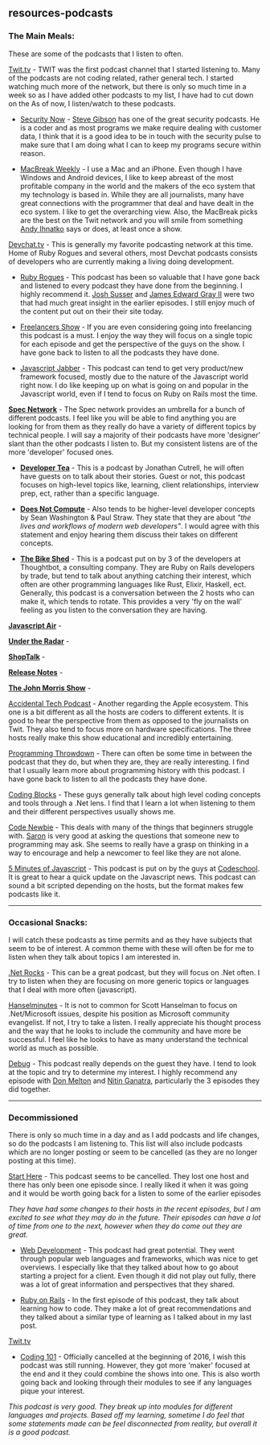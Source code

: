 ## resources-podcasts

### The Main Meals:

These are some of the podcasts that I listen to often.

[Twit.tv](https://twit.tv/) - TWIT was the first podcast channel that I started listening to. Many of the podcasts are not coding related, rather general tech. I started watching much more of the network, but there is only so much time in a week so as I have added other podcasts to my list, I have had to cut down on the As of now, I listen/watch to these podcasts.

* [Security Now](https://twit.tv/shows/security-now) - [Steve Gibson](https://twitter.com/SGgrc) has one of the great security podcasts. He is a coder and as most programs we make require dealing with customer data, I think that it is a good idea to be in touch with the security pulse to make sure that I am doing what I can to keep my programs secure within reason.

* [MacBreak Weekly](https://twit.tv/shows/macbreak-weekly) - I use a Mac and an iPhone. Even though I have Windows and Android devices, I like to keep abreast of the most profitable company in the world and the makers of the eco system that my technology is based in. While they are all journalists, many have great connections with the programmer that deal and have dealt in the eco system. I like to get the overarching view. Also, the MacBreak picks are the best on the Twit network and you will smile from something [Andy Ihnatko](https://twitter.com/Ihnatko) says or does, at least once a show.


[Devchat.tv](https://devchat.tv/) - This is generally my favorite podcasting network at this time. Home of Ruby Rogues and several others, most Devchat podcasts consists of developers who are currently making a living doing development.

* [Ruby Rogues](https://devchat.tv/ruby-rogues) - This podcast has been so valuable that I have gone back and listened to every podcast they have done from the beginning. I highly recommend it. [Josh Susser](https://twitter.com/joshsusser) and [James Edward Gray II](https://twitter.com/jeg2) were two that had much great insight in the earlier episodes. I still enjoy much of the content put out on their their site today.

* [Freelancers Show](https://devchat.tv/freelancers) - If you are even considering going into freelancing this podcast is a must. I enjoy the way they will focus on a single topic for each episode and get the perspective of the guys on the show. I have gone back to listen to all the podcasts they have done.

* [Javascript Jabber](https://devchat.tv/js-jabber) - This podcast can tend to get very product/new framework focused, mostly due to the nature of the Javascript world right now. I do like keeping up on what is going on and popular in the Javascript world, even if I tend to focus on Ruby on Rails most the time.


**[Spec Network](http://spec.fm/)** - The Spec network provides an umbrella for a bunch of different podcasts. I feel like you will be able to find anything you are looking for from them as they really do have a variety of different topics by technical people. I will say a majority of their podcasts have more 'designer' slant than the other podcasts I listen to. But my consistent listens are of the more 'developer' focused ones. 

* **[Developer Tea](http://spec.fm/podcasts/developer-tea)** - This is a podcast by Jonathan Cutrell, he will often have guests on to talk about their stories. Guest or not, this podcast focuses on high-level topics like, learning, client relationships, interview prep, ect, rather than a specific language. 

* **[Does Not Compute](http://spec.fm/podcasts/does-not-compute)** - Also tends to be higher-level developer concepts by Sean Washington & Paul Straw. They state that they are about _"the lives and workflows of modern web developers"_. I would agree with this statement and enjoy hearing them discuss their takes on different concepts. 

* **[The Bike Shed](http://bikeshed.fm/)** - This is a podcast put on by 3 of the developers at Thoughtbot, a consulting company. They are Ruby on Rails developers by trade, but tend to talk about anything catching their interest, which often are other programming languages like Rust, Elixir, Haskell, ect. Generally, this podcast is a conversation between the 2 hosts who can make it, which tends to rotate. This provides a very 'fly on the wall' feeling as you listen to the conversation they are having. 

**[Javascript Air]()** -

**[Under the Radar]()** -

**[ShopTalk]()** -

**[Release Notes]()** -

**[The John Morris Show]()** -

[Accidental Tech Podcast](http://atp.fm/) - Another regarding the Apple ecosystem. This one is a bit different as all the hosts are coders to different extents. It is good to hear the perspective from them as opposed to the journalists on Twit.  They also tend to focus more on hardware specifications. The three hosts really make this show educational and incredibly entertaining.

[Programming Throwdown](http://www.programmingthrowdown.com/) - There can often be some time in between the podcast that they do, but when they are, they are really interesting. I find that I usually learn more about programming history with this podcast. I have gone back to listen to all the podcasts they have done.

[Coding Blocks](http://www.codingblocks.net/) - These guys generally talk about high level coding concepts and tools through a .Net lens. I find that I learn a lot when listening to them and their different perspectives usually shows me.

[Code Newbie](http://www.codenewbie.org/) - This deals with many of the things that beginners struggle with. [Saron](https://twitter.com/saronyitbarek?lang=en) is very good at asking the questions that someone new to programming may ask. She seems to really have a grasp on thinking in a way to encourage and help a newcomer to feel like they are not alone.

[5 Minutes of Javascript](https://fivejs.codeschool.com/) - This podcast is put on by the guys at [Codeschool](https://www.codeschool.com/). It is great to hear a quick update on the Javascript news. This podcast can sound a bit scripted depending on the hosts, but the format makes few podcasts like it.

-------------------------------------------

### Occasional Snacks:

I will catch these podcasts as time permits and as they have subjects that seem to be of interest. A common theme with these will often be for me to listen when they talk about topics I am interested in.

[.Net Rocks](https://www.dotnetrocks.com/) - This can be a great podcast, but they will focus on .Net often. I try to listen when they are focusing on more generic topics or languages that I deal with more often (javascript).

[Hanselminutes](http://hanselminutes.com/) - It is not to common for Scott Hanselman to focus on .Net/Microsoft issues, despite his position as Microsoft community evangelist. If not, I try to take a listen. I really appreciate his thought process and the way that he looks to include the community and have more be successful. I feel like he looks to have as many understand the technical world as much as possible.

[Debug](http://www.imore.com/debug) - This podcast really depends on the guest they have. I tend to look at the topic and try to determine my interest. I highly recommend any episode with [Don Melton](https://twitter.com/donmelton) and [Nitin Ganatra](https://twitter.com/nitinganatra?lang=en), particularly the 3 episodes they did together.

-------------------------------------------

### Decommissioned

There is only so much time in a day and as I add podcasts and life changes, so do the podcasts I am listening to. This list will also include podcasts which are no longer posting or seem to be cancelled (as they are no longer posting at this time).

[Start Here](http://starthere.fm/) - This podcast seems to be cancelled. They lost one host and there has only been one episode since. I really liked it when it was going and it would be worth going back for a listen to some of the earlier episodes

_They have had some changes to their hosts in the recent episodes, but I am excited to see what they may do in the future. Their episodes can have a lot of time from one to the next, however when they do come out they are great._

* [Web Development](http://starthere.fm/category/webdev) - This podcast had great potential. They went through popular web languages and frameworks, which was nice to get overviews. I especially like that they talked about how to go about starting a project for a client. Even though it did not play out fully, there was a lot of great information and perspectives that they shared.

* [Ruby on Rails](http://starthere.fm/category/rubyonrails) - In the first episode of this podcast, they talk about learning how to code. They make a lot of great recommendations and they talked about a similar type of learning as I talked about in my last post.

[Twit.tv](https://twit.tv/)

* [Coding 101](https://twit.tv/shows/coding-101) - Officially cancelled at the beginning of 2016, I wish this podcast was still running. However, they got more 'maker' focused at the end and it they could combine the shows into one. This is also worth going back and looking through their modules to see if any languages pique your interest.

_This podcast is very good. They break up into modules for different languages and projects. Based off my learning, sometime I do feel that some statements made can be feel disconnected from reality, but overall it is a good podcast._

